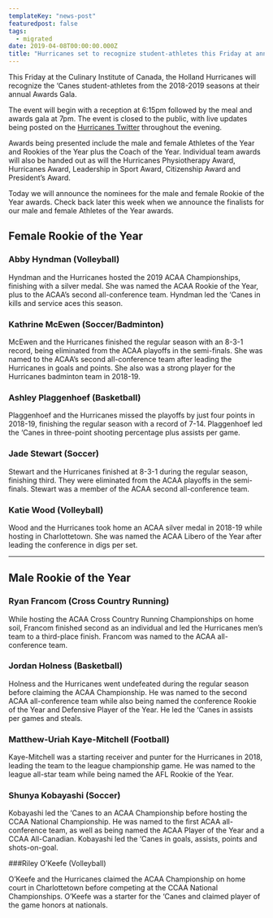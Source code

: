 ```yaml
---
templateKey: "news-post"
featuredpost: false
tags:
  - migrated
date: 2019-04-08T00:00:00.000Z
title: "Hurricanes set to recognize student-athletes this Friday at annual Awards Gala"
---
```



This Friday at the Culinary Institute of Canada, the Holland Hurricanes will recognize the ‘Canes student-athletes from the 2018-2019 seasons at their annual Awards Gala.

The event will begin with a reception at 6:15pm followed by the meal and awards gala at 7pm.  The event is closed to the public, with live updates being posted on the [Hurricanes Twitter](www.twitter.com/hc_hurricanes) throughout the evening.

Awards being presented include the male and female Athletes of the Year and Rookies of the Year plus the Coach of the Year.  Individual team awards will also be handed out as will the Hurricanes Physiotherapy Award, Hurricanes Award, Leadership in Sport Award, Citizenship Award and President’s Award.

Today we will announce the nominees for the male and female Rookie of the Year awards.  Check back later this week when we announce the finalists for our male and female Athletes of the Year awards.

## Female Rookie of the Year

### Abby Hyndman (Volleyball)

Hyndman and the Hurricanes hosted the 2019 ACAA Championships, finishing with a silver medal.  She was named the ACAA Rookie of the Year, plus to the ACAA’s second all-conference team.  Hyndman led the ‘Canes in kills and service aces this season.

### Kathrine McEwen (Soccer/Badminton)

McEwen and the Hurricanes finished the regular season with an 8-3-1 record, being eliminated from the ACAA playoffs in the semi-finals.  She was named to the ACAA’s second all-conference team after leading the Hurricanes in goals and points.  She also was a strong player for the Hurricanes badminton team in 2018-19.

### Ashley Plaggenhoef (Basketball)

Plaggenhoef and the Hurricanes missed the playoffs by just four points in 2018-19, finishing the regular season with a record of 7-14.  Plaggenhoef led the ‘Canes in three-point shooting percentage plus assists per game.

### Jade Stewart (Soccer)

Stewart and the Hurricanes finished at 8-3-1 during the regular season, finishing third.  They were eliminated from the ACAA playoffs in the semi-finals.  Stewart was a member of the ACAA second all-conference team.

### Katie Wood (Volleyball)

Wood and the Hurricanes took home an ACAA silver medal in 2018-19 while hosting in Charlottetown.  She was named the ACAA Libero of the Year after leading the conference in digs per set.

***

## Male Rookie of the Year

### Ryan Francom (Cross Country Running)

While hosting the ACAA Cross Country Running Championships on home soil, Francom finished second as an individual and led the Hurricanes men’s team to a third-place finish.  Francom was named to the ACAA all-conference team.

### Jordan Holness (Basketball)

Holness and the Hurricanes went undefeated during the regular season before claiming the ACAA Championship.  He was named to the second ACAA all-conference team while also being named the conference Rookie of the Year and Defensive Player of the Year.  He led the ‘Canes in assists per games and steals.

### Matthew-Uriah Kaye-Mitchell (Football)

Kaye-Mitchell was a starting receiver and punter for the Hurricanes in 2018, leading the team to the league championship game.  He was named to the league all-star team while being named the AFL Rookie of the Year.

### Shunya Kobayashi (Soccer)

Kobayashi led the ‘Canes to an ACAA Championship before hosting the CCAA National Championship.  He was named to the first ACAA all-conference team, as well as being named the ACAA Player of the Year and a CCAA All-Canadian. Kobayashi led the ‘Canes in goals, assists, points and shots-on-goal.

###Riley O’Keefe (Volleyball)

O’Keefe and the Hurricanes claimed the ACAA Championship on home court in Charlottetown before competing at the CCAA National Championships.  O’Keefe was a starter for the ‘Canes and claimed player of the game honors at nationals.
